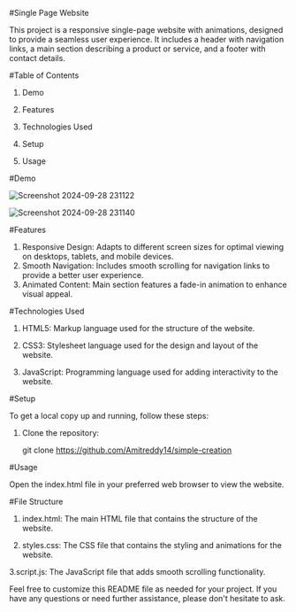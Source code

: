 #Single Page Website

This project is a responsive single-page website with animations, designed to provide a seamless user experience. It includes a header with navigation links, a main section describing a product or service, and a footer with contact details.

#Table of Contents

1. Demo

2. Features

3. Technologies Used

4. Setup

5. Usage


#Demo

![Screenshot 2024-09-28 231122](https://github.com/user-attachments/assets/7db8854b-27d1-4459-bac1-d5c90913b936)


![Screenshot 2024-09-28 231140](https://github.com/user-attachments/assets/ee9b2c07-22d7-4275-a475-c0354e79d2ef)

#Features

1. Responsive Design: Adapts to different screen sizes for optimal viewing on desktops, tablets, and mobile devices.
2. Smooth Navigation: Includes smooth scrolling for navigation links to provide a better user experience.
3. Animated Content: Main section features a fade-in animation to enhance visual appeal.

#Technologies Used

1. HTML5: Markup language used for the structure of the website.

2. CSS3: Stylesheet language used for the design and layout of the website.

3. JavaScript: Programming language used for adding interactivity to the website.


#Setup

To get a local copy up and running, follow these steps:

1. Clone the repository:

   git clone https://github.com/Amitreddy14/simple-creation

#Usage

Open the index.html file in your preferred web browser to view the website.

#File Structure

1. index.html: The main HTML file that contains the structure of the website.
   
2. styles.css: The CSS file that contains the styling and animations for the website.

3.script.js: The JavaScript file that adds smooth scrolling functionality.


Feel free to customize this README file as needed for your project. If you have any questions or need further assistance, please don't hesitate to ask.

   


